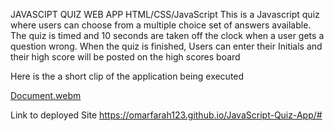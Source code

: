JAVASCIPT QUIZ WEB APP
HTML/CSS/JavaScript
This is a Javascript quiz where users can choose from a multiple choice set of answers available.
The quiz is timed and 10 seconds are taken off the clock when a user gets a question wrong.
When the quiz is finished, Users can enter their Initials and their high score will be posted on the high scores board

Here is the a short clip of the application being executed

[Document.webm](https://user-images.githubusercontent.com/76454677/184548427-a473ae60-9a28-45c7-aa79-0422ce33f659.webm)

Link to deployed Site
https://omarfarah123.github.io/JavaScript-Quiz-App/#
